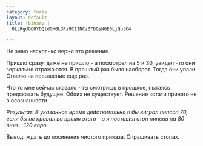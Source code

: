 ```yaml
--- 
category: forex
layout: default
title: !binary |
  0LLRgdGC0YDQtdGH0L3Ri9C1INCz0YDQsNGE0LjQutC4

---
```

Не знаю насколько верно это решение.

Пришло сразу, даже не пришло - а посмотрел на 5 и 30, увидел что они зеркально отражаются. В прошлый раз было наоборот. Тогда они упали. Ставлю на повышение еще раз.

Что то мне сейчас сказало - ты смотришь в прошлое,  пытаясь предсказать будущее. Обоих не существует. Решение кстати принято не в осознанности.

<em>Результат: В указанное время действительно я бы виграл пипсоп 70, если бы  не провал во время этого - а я поставил стоп пипсов на 80 вниз. -120 евро. </em>

Вывод: ждать до посинения чистого приказа. Спрашивать стопах.
